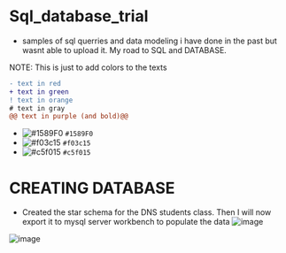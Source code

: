 # Sql_database_trial
- samples of sql querries and data modeling i have done in the past but wasnt able to upload it. My road to SQL and DATABASE.

NOTE:
This is just to add colors to the texts
```diff
- text in red
+ text in green
! text in orange
# text in gray
@@ text in purple (and bold)@@
```


- ![#1589F0](https://placehold.co/15x15/1589F0/1589F0.png) `#1589F0`
- ![#f03c15](https://placehold.co/15x15/f03c15/f03c15.png) `#f03c15`
- ![#c5f015](https://placehold.co/15x15/c5f015/c5f015.png) `#c5f015`


# CREATING DATABASE
- Created the star schema for the DNS students class. Then I will now export it to mysql server workbench to populate the data
![image](https://github.com/lois4801/Sql_database_trial/assets/96842662/db855d7f-b166-4c51-8b55-1ea98a9d9621)


![image](https://github.com/lois4801/Sql_database_trial/assets/96842662/671a6e60-003a-40c2-817b-bb02e953b01a)
